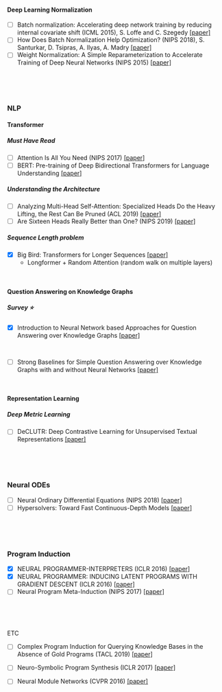 #### Deep Learning Normalization

- [ ] Batch normalization: Accelerating deep network training by reducing internal covariate shift (ICML 2015), S. Loffe and C. Szegedy [[paper]](https://arxiv.org/abs/1502.03167)
- [ ] How Does Batch Normalization Help Optimization? (NIPS 2018), S. Santurkar, D. Tsipras, A. Ilyas, A. Madry [[paper]](https://arxiv.org/abs/1805.11604)
- [ ] Weight Normalization: A Simple Reparameterization to Accelerate Training of Deep Neural Networks (NIPS 2015) [[paper]](https://arxiv.org/abs/1602.07868)

<br/>

<br/>

<br/>

### NLP

#### Transformer

##### Must Have Read

- [ ] Attention Is All You Need (NIPS 2017) [[paper]](https://papers.nips.cc/paper/7181-attention-is-all-you-need.pdf)
- [ ] BERT: Pre-training of Deep Bidirectional Transformers for Language Understanding [[paper]](https://arxiv.org/abs/1810.04805)

##### Understanding the Architecture

- [ ] Analyzing Multi-Head Self-Attention: Specialized Heads Do the Heavy Lifting, the Rest Can Be Pruned (ACL 2019) [[paper]](https://arxiv.org/pdf/1905.09418.pdf)
- [ ] Are Sixteen Heads Really Better than One? (NIPS 2019) [[paper]](https://papers.nips.cc/paper/9551-are-sixteen-heads-really-better-than-one.pdf)

##### Sequence Length problem

- [x] Big Bird: Transformers for Longer Sequences [[paper]](https://arxiv.org/abs/2007.14062)
  - Longformer + Random Attention (random walk on multiple layers)

<br/>

#### Question Answering on Knowledge Graphs

##### Survey :star:

- [x] Introduction to Neural Network based Approaches for Question Answering over Knowledge Graphs [[paper]](https://arxiv.org/pdf/1907.09361.pdf)

<br/>

- [ ] Strong Baselines for Simple Question Answering over Knowledge Graphs with and without Neural Networks [[paper]](https://www.aclweb.org/anthology/N18-2047.pdf)

<br/>

#### Representation Learning

##### Deep Metric Learning

- [ ] DeCLUTR: Deep Contrastive Learning for Unsupervised Textual Representations [[paper]](https://arxiv.org/pdf/2006.03659.pdf)

<br/>

<br/>

<br/>


### Neural ODEs
- [ ] Neural Ordinary Differential Equations (NIPS 2018) [[paper]](https://arxiv.org/pdf/1806.07366.pdf)
- [ ] Hypersolvers: Toward Fast Continuous-Depth Models [[paper]](https://arxiv.org/abs/2007.09601)

<br/>

<br/>

<br/>

### Program Induction
- [x] NEURAL PROGRAMMER-INTERPRETERS (ICLR 2016) [[paper]](https://arxiv.org/pdf/1511.06279.pdf)
- [x] NEURAL PROGRAMMER: INDUCING LATENT PROGRAMS WITH GRADIENT DESCENT (ICLR 2016) [[paper]](https://arxiv.org/pdf/1511.04834.pdf)
- [ ] Neural Program Meta-Induction (NIPS 2017) [[paper]](https://papers.nips.cc/paper/6803-neural-program-meta-induction.pdf)

<br/>

<br/>

<br/>



ETC

- [ ] Complex Program Induction for Querying Knowledge Bases in the Absence of Gold Programs (TACL 2019) [[paper]](https://www.aclweb.org/anthology/Q19-1012.pdf)
- [ ] Neuro-Symbolic Program Synthesis (ICLR 2017) [[paper]](https://arxiv.org/pdf/1611.01855.pdf)
- [ ] Neural Module Networks (CVPR 2016) [[paper]](https://openaccess.thecvf.com/content_cvpr_2016/papers/Andreas_Neural_Module_Networks_CVPR_2016_paper.pdf)

